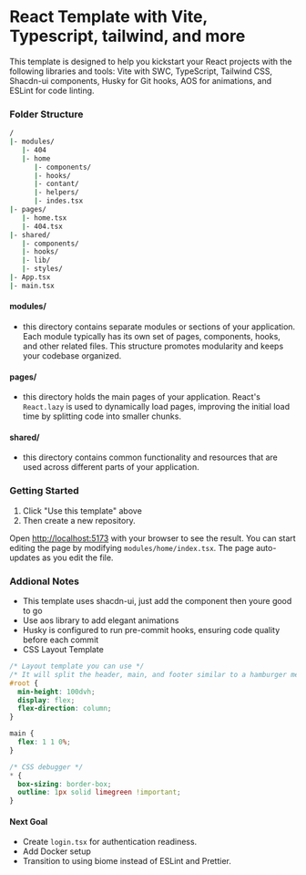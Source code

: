 # React Template with Vite, Typescript, tailwind, and more

This template is designed to help you kickstart your React projects with the following libraries and tools: Vite with SWC, TypeScript, Tailwind CSS, Shacdn-ui components, Husky for Git hooks, AOS for animations, and ESLint for code linting.

### Folder Structure

```bash
/
|- modules/
   |- 404
   |- home 
      |- components/
      |- hooks/
      |- contant/
      |- helpers/
      |- indes.tsx
|- pages/
   |- home.tsx
   |- 404.tsx
|- shared/
   |- components/
   |- hooks/
   |- lib/
   |- styles/
|- App.tsx
|- main.tsx
```

#### modules/

- this directory contains separate modules or sections of your application. Each module typically has its own set of pages, components, hooks, and other related files. This structure promotes modularity and keeps your codebase organized.

#### pages/

- this directory holds the main pages of your application. React's `React.lazy` is used to dynamically load pages, improving the initial load time by splitting code into smaller chunks.

#### shared/

- this directory contains common functionality and resources that are used across different parts of your application.

### Getting Started

1. Click "Use this template" above
2. Then create a new repository.

Open [http://localhost:5173](http://localhost:5173/) with your browser to see the result. You can start editing the page by modifying `modules/home/index.tsx`. The page auto-updates as you edit the file.

### Addional Notes

* This template uses shacdn-ui, just add the component then youre good to go
* Use aos library to add elegant animations
* Husky is configured to run pre-commit hooks, ensuring code quality before each commit
* CSS Layout Template
```css
/* Layout template you can use */
/* It will split the header, main, and footer similar to a hamburger menu */
#root {
  min-height: 100dvh;
  display: flex;
  flex-direction: column;
}

main {
  flex: 1 1 0%;
}

/* CSS debugger */
* {
  box-sizing: border-box;
  outline: 1px solid limegreen !important;
}

```

#### Next Goal

* Create `login.tsx` for authentication readiness.
* Add Docker setup
* Transition to using biome instead of ESLint and Prettier.
